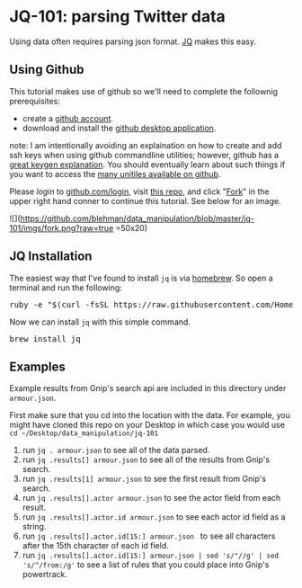 # JQ-101: parsing Twitter data
Using data often requires parsing json format. [JQ](http://stedolan.github.io/jq/) makes this easy. 
## Using Github 
This tutorial makes use of github so we'll need to complete the follownig prerequisites: 

*  create a [github account](https://github.com/join).
*  download and install the [github desktop application](https://mac.github.com/).

note: I am intentionally avoiding an explaination on how to create and add ssh keys when using github commandline utilities; however, github has a [great keygen explanation](https://help.github.com/articles/generating-ssh-keys/). You should eventually learn about such things if you want to access the [many unitiles available on github](http://git-scm.com/docs). 

Please *login* to [github.com/login](https://github.com/login), visit [this repo](https://github.com/blehman/data_manipulation), and click "[Fork](https://help.github.com/articles/fork-a-repo/)" in the upper right hand conner to continue this tutorial. See below for an image.

![](https://github.com/blehman/data_manipulation/blob/master/jq-101/imgs/fork.png?raw=true =50x20)

## JQ Installation 
The easiest way that I've found to install `jq` is via [homebrew](http://brew.sh/). So open a terminal and run the following:

<pre>
ruby -e "$(curl -fsSL https://raw.githubusercontent.com/Homebrew/install/master/install)"
</pre>

Now we can install `jq` with this simple command.
<pre>
brew install jq
</pre>
## Examples
Example results from Gnip's search api are included in this directory under `armour.json`.

First make sure that you cd into the location with the data. For
example, you might have cloned this repo on your Desktop in which case
you would use `cd ~/Desktop/data_manipulation/jq-101`
 
1. run `jq . armour.json` to see all of the data parsed.
2. run `jq .results[] armour.json` to see all of the results from Gnip's
   search.
3. run `jq .results[1] armour.json` to see the first result from Gnip's
   search.
4. run `jq .results[].actor armour.json` to see the actor field from
   each result.
5. run `jq .results[].actor.id armour.json` to see each actor id field as a string.
6. run `jq .results[].actor.id[15:] armour.json ` to see all characters after the
   15th character of each id field. 
7. run `jq .results[].actor.id[15:] armour.json | sed 's/"//g' | sed 's/^/from:/g'` to see a list of rules that you could place into Gnip's powertrack.



